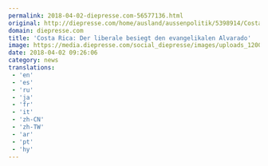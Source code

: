 ```yaml
---
permalink: 2018-04-02-diepresse.com-56577136.html
original: http://diepresse.com/home/ausland/aussenpolitik/5398914/Costa-Rica_Der-liberale-besiegt-den-evangelikalen-Alvarado?from=rss
domain: diepresse.com
title: 'Costa Rica: Der liberale besiegt den evangelikalen Alvarado'
image: https://media.diepresse.com/social_diepresse/images/uploads_1200/1/8/2/5398914/501C8792-ECAF-4F08-AF1A-ED7DC898FCAE_v0_h.jpg
date: 2018-04-02 09:26:06
category: news
translations: 
 - 'en'
 - 'es'
 - 'ru'
 - 'ja'
 - 'fr'
 - 'it'
 - 'zh-CN'
 - 'zh-TW'
 - 'ar'
 - 'pt'
 - 'hy'
---
```


